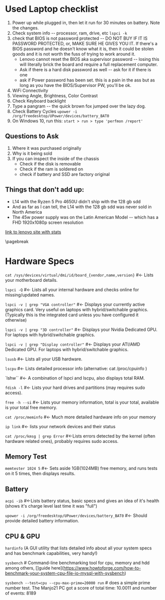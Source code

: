 # Used Laptop checklist

1. Power up while plugged in, then let it run for 30 minutes on battery. Note the changes.
2. Check system info -- processor, ram, drive, etc `lspci -k `
3. check that BIOS is not password protected -- DO NOT BUY IF IT IS PASSWORD PROTECTED, or, MAKE SURE HE GIVES YOU IT. If there's a BIOS password and he doesn't know what it is, then it could be stolen goods and it is not worth the fuss of trying to work around it.
	- Lenovo cannot reset the BIOS aka supervisor password -- losing this will literally brick the board and require a full replacement computer.
	- Ask if there is a hard disk password as well -- ask for it if there is one
	- ask if Power password has been set. this is a pain in the ass but as long as you have the BIOS/Supervisor PW, you'll be ok.
4. WiFi Connectivity
4. Viewing Angle, Brightness, Color Contrast
5. Check Keyboard backlight
5. Type a pangram -- the quick brown fox jumped over the lazy dog.
6. Check Battery Cycles `upower -i /org/freedesktop/UPower/devices/battery_BAT0`
7. On Windows 10, run this: `start > run > type 'perfmon /report'`

## Questions to Ask
1. Where it was purchased originally
9. Why is it being sold
10. If you can inspect the inside of the chassis
	- Check if the disk is removable
	- Check if the ram is soldered on 
	- check if battery and SSD are factory original

## Things that don't add up:

- L14 with the Ryzen 5 Pro 4650U didn't ship with the 128 gb sdd
- And as far as I can tell, the L14 with the 128 gb sdd was never sold in North America
- The 45w power supply was on the Latin American Model -- which has a FHD 1920x1080p screen resolution

[link to lenovo site with stats](https://psref.lenovo.com/Product/ThinkPad/ThinkPad_L14_Gen_1_AMD?MT=20U6)

\pagebreak

# Hardware Specs

`cat /sys/devices/virtual/dmi/id/board_{vendor,name,version}` #<- Lists your motherboard details.

`lspci -Q` #<- Lists all your internal hardware and checks online for missing/updated names.

`lspci -v | grep "VGA controller"` #<- Displays your currently active graphics card. Very useful on laptops with hybrid/switchable graphics. (Typically this is the integrated card unless you have configured it otherwise)

`lspci -v | grep "3D controller"` #<- Displays your Nvidia Dedicated GPU. For laptops with hybrid/switchable graphics.

`lspci -v | grep "Display controller"` #<- Displays your ATI/AMD Dedicated GPU. For laptops with hybrid/switchable graphics.

`lsusb` #<- Lists all your USB hardware.

`lscpu` #<- Lists detailed processor info (alternative: cat /proc/cpuinfo )

`lshw`` #<- A combination of lspci and lscpu, also displays total RAM.

`fdisk -l` #<- Lists your hard drives and partitions (may requires sudo access).

`free -h --si` #<- Lists your memory information, total is your total, available is your total free memory.

`cat /proc/meminfo` #<- Much more detailed hardware info on your memory

`ip link` #<- lists your network devices and their status

`cat /proc/kmsg | grep Error` #<-Lists errors detected by the kernel (often hardware related ones), probably requires sudo access.

## Memory Test

`memtester 1024 5` #<- Sets aside 1GB(1024MB) free memory, and runs tests on it 5 times, then displays results.

## Battery

`acpi -ib` #<-Lists battery status, basic specs and gives an idea of it's health (shows it's charge level last time it was "full")

`upower -i /org/freedesktop/UPower/devices/battery_BAT0` #<- Should provide detailed battery information.

## CPU \& GPU

`hardinfo` (A GUI utility that lists detailed info about all your system specs and has benchmark capabilities, very handy!)

`sysbench` # Command-line benchmarking tool for cpu, memory and hdd among others, []guide here](https://www.howtoforge.com/how-to-benchmark-your-system-cpu-file-io-mysql-with-sysbench)

`sysbench --test=cpu --cpu-max-prime=20000 run` # does a simple prime number test. The Manjo21 PC got a score of total time: 10.0011 and number of events: 8189



